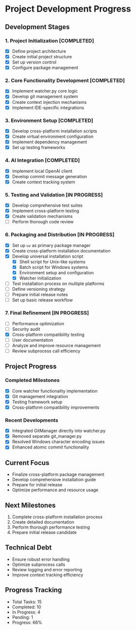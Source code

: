 # Project Development Progress

## Development Stages

### 1. Project Initialization [COMPLETED]
- [x] Define project architecture
- [x] Create initial project structure
- [x] Set up version control
- [x] Configure package management

### 2. Core Functionality Development [COMPLETED]
- [x] Implement watcher.py core logic
- [x] Develop git management system
- [x] Create context injection mechanisms
- [x] Implement IDE-specific integrations

### 3. Environment Setup [COMPLETED]
- [x] Develop cross-platform installation scripts
- [x] Create virtual environment configuration
- [x] Implement dependency management
- [x] Set up testing frameworks

### 4. AI Integration [COMPLETED]
- [x] Implement local OpenAI client
- [x] Develop commit message generation
- [x] Create context tracking system

### 5. Testing and Validation [IN PROGRESS]
- [x] Develop comprehensive test suites
- [x] Implement cross-platform testing
- [x] Create validation mechanisms
- [ ] Perform thorough code review

### 6. Packaging and Distribution [IN PROGRESS]
- [x] Set up `uv` as primary package manager
- [x] Create cross-platform installation documentation
- [x] Develop universal installation script
  - [x] Shell script for Unix-like systems
  - [x] Batch script for Windows systems
  - [x] Environment setup and configuration
  - [x] Watcher initialization
- [ ] Test installation process on multiple platforms
- [ ] Define versioning strategy
- [ ] Prepare initial release notes
- [ ] Set up basic release workflow

### 7. Final Refinement [IN PROGRESS]
- [ ] Performance optimization
- [ ] Security audit
- [x] Cross-platform compatibility testing
- [ ] User documentation
- [ ] Analyze and improve resource management
- [ ] Review subprocess call efficiency

## Project Progress

### Completed Milestones
- [x] Core watcher functionality implementation
- [x] Git management integration
- [x] Testing framework setup
- [x] Cross-platform compatibility improvements

### Recent Developments
- [x] Integrated GitManager directly into watcher.py
- [x] Removed separate git_manager.py
- [x] Resolved Windows character encoding issues
- [x] Enhanced atomic commit functionality

## Current Focus
- Finalize cross-platform package management
- Develop comprehensive installation guide
- Prepare for initial release
- Optimize performance and resource usage

## Next Milestones
1. Complete cross-platform installation process
2. Create detailed documentation
3. Perform thorough performance testing
4. Prepare initial release candidate

## Technical Debt
- Ensure robust error handling
- Optimize subprocess calls
- Review logging and error reporting
- Improve context tracking efficiency

## Progress Tracking
- Total Tasks: 15
- Completed: 10
- In Progress: 4
- Pending: 1
- Progress: 66%